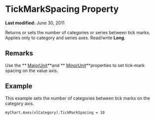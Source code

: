 
# TickMarkSpacing Property

 **Last modified:** June 30, 2011

Returns or sets the number of categories or series between tick marks. Applies only to category and series axes. Read/write  **Long**.

## Remarks

Use the  ** [MajorUnit](46d4d4e0-f285-2800-f539-72e7acb98948.md)**and  ** [MinorUnit](9da86e1c-dfc2-49c8-e6bd-1e5529b2da33.md)**properties to set tick-mark spacing on the value axis.


## Example

This example sets the number of categories between tick marks on the category axis.


```
myChart.Axes(xlCategory).TickMarkSpacing = 10
```

